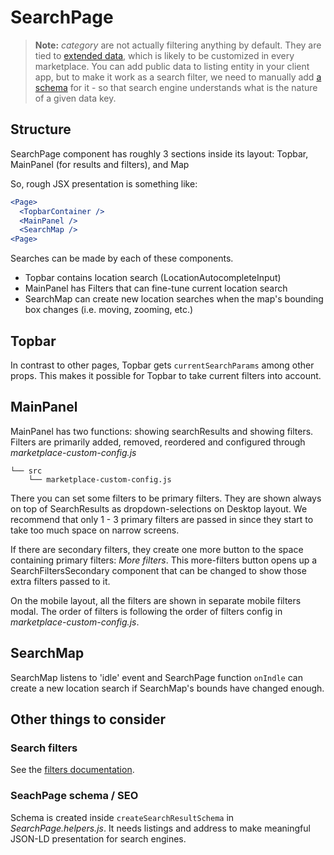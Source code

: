 # SearchPage

> **Note:** _category_ are not actually filtering anything by default. They
> are tied to [extended data](https://www.sharetribe.com/docs/references/extended-data/), which is
> likely to be customized in every marketplace. You can add public data to listing entity in your
> client app, but to make it work as a search filter, we need to manually add
> [a schema](https://www.sharetribe.com/docs/references/extended-data/#data-schema) for it - so that
> search engine understands what is the nature of a given data key.

## Structure

SearchPage component has roughly 3 sections inside its layout: Topbar, MainPanel (for results and
filters), and Map

So, rough JSX presentation is something like:

```jsx
<Page>
  <TopbarContainer />
  <MainPanel />
  <SearchMap />
<Page>
```

Searches can be made by each of these components.

- Topbar contains location search (LocationAutocompleteInput)
- MainPanel has Filters that can fine-tune current location search
- SearchMap can create new location searches when the map's bounding box changes (i.e. moving,
  zooming, etc.)

## Topbar

In contrast to other pages, Topbar gets `currentSearchParams` among other props. This makes it
possible for Topbar to take current filters into account.

## MainPanel

MainPanel has two functions: showing searchResults and showing filters. Filters are primarily added,
removed, reordered and configured through _marketplace-custom-config.js_

```shell
└── src
    └── marketplace-custom-config.js
```

There you can set some filters to be primary filters. They are shown always on top of SearchResults
as dropdown-selections on Desktop layout. We recommend that only 1 - 3 primary filters are passed in
since they start to take too much space on narrow screens.

If there are secondary filters, they create one more button to the space containing primary filters:
_More filters_. This more-filters button opens up a SearchFiltersSecondary component that can be
changed to show those extra filters passed to it.

On the mobile layout, all the filters are shown in separate mobile filters modal. The order of
filters is following the order of filters config in _marketplace-custom-config.js_.

## SearchMap

SearchMap listens to 'idle' event and SearchPage function `onIndle` can create a new location search
if SearchMap's bounds have changed enough.

## Other things to consider

### Search filters

See the
[filters documentation](https://www.sharetribe.com/docs/cookbook-search/change-search-filters-in-ftw/).

### SeachPage schema / SEO

Schema is created inside `createSearchResultSchema` in _SearchPage.helpers.js_. It needs listings
and address to make meaningful JSON-LD presentation for search engines.
